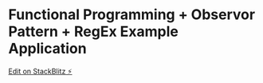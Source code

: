 # Functional Programming + Observor Pattern + RegEx Example Application

[Edit on StackBlitz ⚡️](https://stackblitz.com/edit/angular-6ujv56)
